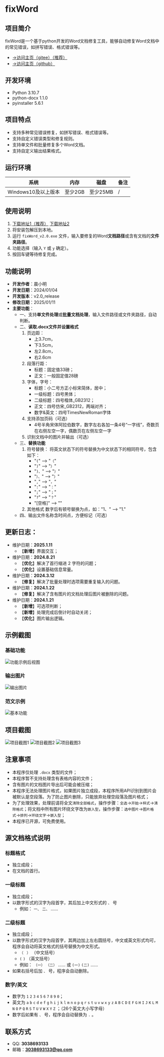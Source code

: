 # fixWord
## 项目简介
fixWord是一个基于python开发的Word文档修复工具，能够自动修复Word文档中的常见错误，如拼写错误、格式错误等。
- [→访问主页（gitee）（推荐）](https://gitee.com/cxmStudio/fixWord)
- [→访问主页（github）](https://github.com/Sam-CXM/fixWord)
## 开发环境
- Python 3.10.7
- python-docx 1.1.0
- pyinstaller 5.6.1
## 项目特点
- 支持多种常见错误修复，如拼写错误、格式错误等。
- 支持自定义错误类型和修复规则。
- 支持单文件和批量修复多个Word文档。
- 支持自定义输出结果格式。
## 运行环境
| 系统 | 内存 | 磁盘 | 备注 |
| ---- | ---- | ---- | ---- |
| Windows10及以上版本 | 至少2GB | 至少25MB | / |
## 使用说明
1. [下载地址1（推荐）](https://gitee.com/cxmStudio/fixWord/releases/download/v2.0/fixWord_v2.0.zip) [下载地址2](https://github.com/Sam-CXM/fixWord/releases/download/v2.0/fixWord_v2.0.zip)
2. 将安装包解压到本地。
3. 运行 `fixWord_v2.0.exe` 文件，输入要修复的Word**文档路径**或含有文档的**文件夹路径**。
4. 功能选择（输入 `Y` 或 `y` 确定）。
5. 按回车键等待修复完成。
## 功能说明
- **开发作者**：晨小明
- **开发日期**：2024/01/04
- **开发版本**：v2.0_release
- **修改日期**：2025/01/11
- **主要功能**：
    - 一、支持**单文件处理**或**批量文档处理**，输入文件路径或文件夹路径，自动判断。
    - 二、**读取.docx文件并设置格式**
        1. 页边距：
            - 上3.7cm，
            - 下3.5cm，
            - 左2.8cm，
            - 右2.6cm
        2. 段落行距：
            - 标题：固定值33磅；
            - 正文：一般固定值28磅
        3. 字体，字号：
            - 标题：小二号方正小标宋简体，居中；
            - 一级标题：四号黑体；
            - 二级标题：四号楷体_GB2312；
            - 正文：四号仿宋_GB2312，两端对齐；
            - 数字&英文：四号TimesNewRoman字体
        4. 支持添加页码（可选）
            - 4号半角宋体阿拉伯数字，数字左右各加一条4号“一字线”，奇数页在右侧左空一字，偶数页在左侧左空一字
        5. 识别文档中的图片并输出（可选）
    - 三、**替换功能**
        1. 符号替换：
            将英文状态下的符号替换为中文状态下的相同符号，包含如下：
            - "`(`" --> "`（`"
            - "`)`" --> "`）`"
            - "`)、`" --> "`）`"
            - "`）、`" --> "`）`"
            - "`,`" --> "`，`"
            - "`:`" --> "`：`"
            - "`;`" --> "`；`"
            - "`?`" --> "`？`"
            - "[空格]" --> ""
        2. 其他格式
            数字后有顿号替换为点，如："1、" --> "1."
    - 四、输出文件名称含时间点，方便标记（可选）
## 更新日志：
  - 维护日期：**2025.1.11**
    - 【**新增**】界面交互；
  - 维护日期：**2024.8.21**
    - 【**优化**】解决了首行缩进 2 字符的问题；
    - 【**优化**】设置基础信息常量。
  - 维护日期：**2024.3.12**
    - 【**修复**】解决了批量处理时选项需要重复输入的问题。
  - 维护日期：**2024.1.22**
    - 【**修复**】解决了含有图片的文档处理后图片被删除的问题。
  - 维护日期：**2024.1.21**
    - 【**新增**】可选项判断；
    - 【**新增**】处理完成后倒计时自动关闭；
    - 【**优化**】图片输出逻辑。
## 示例截图
### 基础功能
![功能示例后视图](/static/基础功能.png)
### 输出图片
![输出图片](/static/图片输出.png)
### 范文示例
![基本功能](/static/范文示例.png)
## 项目截图
![项目截图1](/static/项目截图1.png)
![项目截图2](/static/项目截图2.png)
![项目截图3](/static/项目截图3.png)
## 注意事项
- 本程序仅处理 `.docx` 类型的文件；
- 本程序暂不支持处理含有表格内容的文件；
- 含有图片的文档图片导出后可能会被压缩；
- 本程序无法处理图片格式，如果图片独立成段，本程序所用API识别到图片会被默认是空段落。为了防止图片删除，只能放弃处理空段落及图片格式；
- 为了处理效果，处理前请将全文`清除全部格式`，操作步骤：`全选`->`开始`->`样式`->`清除格式`；将文档中所有图片环绕文字改为`嵌入型`，操作步骤：`选中图片`->`图片格式`->`排列`->`环绕文字`->`嵌入型`；
- 本程序已开源，可免费使用。
## 源文档格式说明
### 标题格式
- 独立成段；
- 在文档的首行。
### 一级标题
- 独立成段；
- 以数字形式的汉字为段首字，其后加上中文形式的 `、` 号
    - 例如： `一、` `二、` ……
### 二级标题
- 独立成段；
- 以数字形式的汉字为段首字，其两边加上左右圆括号，中文或英文形式均可，程序会自动将英文格式的括号替换为中文形式。
    - `（` ` ）` （中文括号）
    -  `(` `)` （英文括号）
    - 例如： `（一）` `（二）` …… 或 `(一)` `(二)` ……
- 如果右括号后加 `、` 号，程序会自动删除。
### 数字/英文
- 数字为 `1` `2` `3` `4` `5` `6` `7` `8` `9` `0`；
- 英文为 `a` `b` `c` `d` `e` `f` `g` `h` `i` `j` `k` `l` `m` `n` `o` `p` `q` `r` `s` `t` `u` `v` `w` `x` `y` `z` `A` `B` `C` `D` `E` `F` `G` `H` `I` `J` `K` `L` `M` `N` `O` `P` `Q` `R` `S` `T` `U` `V` `W` `X` `Y` `Z` ；（26个英文大小写字母）
- 数字后如果有 `、` 号，程序会自动替换为 `.` 。
## 联系方式
- QQ: **3038693133**
- 邮箱：**3038693133@qq.com**
